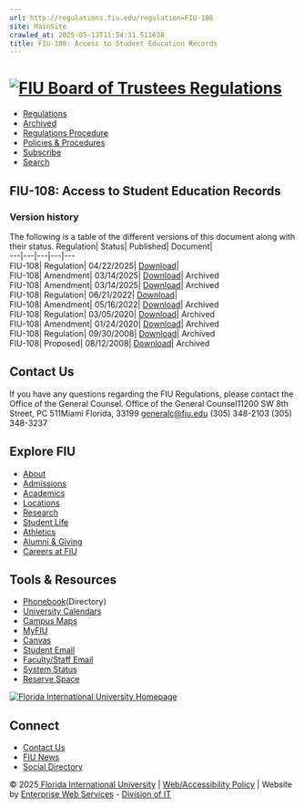 ```yaml
---
url: http://regulations.fiu.edu/regulation=FIU-108
site: MainSite
crawled_at: 2025-05-13T11:54:31.511638
title: FIU-108: Access to Student Education Records
---
```


# [![FIU Board of Trustees Regulations](http://regulations.fiu.edu/inc/img/fiu_logo.png)](http://regulations.fiu.edu/)
  * [Regulations](http://regulations.fiu.edu/)
  * [Archived](http://regulations.fiu.edu/archive)
  * [Regulations Procedure](http://regulations.fiu.edu/reg_proc)
  * [Policies & Procedures](https://policies.fiu.edu/)
  * [Subscribe](http://regulations.fiu.edu/subscribe)
  * [Search](http://regulations.fiu.edu/search)


## FIU-108: Access to Student Education Records
### Version history
The following is a table of the different versions of this document along with their status.
Regulation| Status| Published| Document|   
---|---|---|---|---  
FIU-108| Regulation| 04/22/2025| [Download](http://regulations.fiu.edu/docs=335)|   
FIU-108| Amendment| 03/14/2025| [Download](http://regulations.fiu.edu/docs=333)| Archived  
FIU-108| Amendment| 03/14/2025| [Download](http://regulations.fiu.edu/docs=334)| Archived  
FIU-108| Regulation| 06/21/2022| [Download](http://regulations.fiu.edu/docs=268)|   
FIU-108| Amendment| 05/16/2022| [Download](http://regulations.fiu.edu/docs=267)| Archived  
FIU-108| Regulation| 03/05/2020| [Download](http://regulations.fiu.edu/docs=237)| Archived  
FIU-108| Amendment| 01/24/2020| [Download](http://regulations.fiu.edu/docs=236)| Archived  
FIU-108| Regulation| 09/30/2008| [Download](http://regulations.fiu.edu/docs=2)| Archived  
FIU-108| Proposed| 08/12/2008| [Download](http://regulations.fiu.edu/docs=1)| Archived  
## Contact Us
If you have any questions regarding the FIU Regulations, please contact the Office of the General Counsel.
Office of the General Counsel11200 SW 8th Street, PC 511Miami Florida, 33199
generalc@fiu.edu
(305) 348-2103
(305) 348-3237
## Explore FIU
  * [About](https://fiu.edu/about/index.html)
  * [Admissions](https://fiu.edu/admissions/index.html)
  * [Academics](https://fiu.edu/academics/index.html)
  * [Locations](https://fiu.edu/locations/index.html)
  * [Research](https://fiu.edu/research/index.html)
  * [Student Life](https://fiu.edu/student-life/index.html)
  * [Athletics](https://fiu.edu/athletics/index.html)
  * [Alumni & Giving](https://fiu.edu/alumni-and-giving/index.html)
  * [Careers at FIU](https://hr.fiu.edu/careers/)


## Tools & Resources
  * [Phonebook](https://phonebook.fiu.edu)(Directory)
  * [University Calendars](https://calendar.fiu.edu/)
  * [Campus Maps](http://campusmaps.fiu.edu/)
  * [MyFIU](https://my.fiu.edu/)
  * [Canvas](https://fiu.instructure.com/)
  * [Student Email](http://panthermail.fiu.edu/)
  * [Faculty/Staff Email](http://mail.fiu.edu/)
  * [System Status](https://italerts.fiu.edu)
  * [Reserve Space](https://reservespace.fiu.edu/make-reservation/)


[![Florida International University Homepage](https://www.fiu.edu/_assets/images/logo.png)](https://fiu.edu)
## Connect
  * [Contact Us](https://fiu.edu/about/contact-us/index.html)
  * [FIU News](https://news.fiu.edu/)
  * [Social Directory](http://social.fiu.edu)


© 2025[ Florida International University](http://www.fiu.edu "Florida International University") | [Web/Accessibility Policy](https://policies.fiu.edu/policy/755 "FIU Web and Accessibility Policy") | Website by [Enterprise Web Services](https://soda.fiu.edu "Interaction Development Studio at FIU") - [Division of IT](https://it.fiu.edu/ "Division of Information Technology Website")
